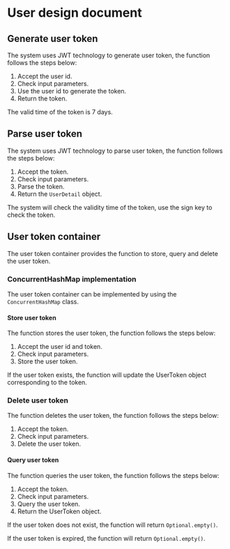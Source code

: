 # User design document

## Generate user token

The system uses JWT technology to generate user token, the function follows the steps below:

1. Accept the user id.
2. Check input parameters.
3. Use the user id to generate the token.
4. Return the token.

The valid time of the token is 7 days.

## Parse user token

The system uses JWT technology to parse user token, the function follows the steps below:

1. Accept the token.
2. Check input parameters.
3. Parse the token.
4. Return the `UserDetail` object.

The system will check the validity time of the token, use the sign key to check the token.

## User token container

The user token container provides the function to store, query and delete the user token.

### ConcurrentHashMap implementation

The user token container can be implemented by using the `ConcurrentHashMap` class.

#### Store user token

The function stores the user token, the function follows the steps below:

1. Accept the user id and token.
2. Check input parameters.
3. Store the user token.

If the user token exists, the function will update the UserToken object corresponding to the token.

### Delete user token

The function deletes the user token, the function follows the steps below:

1. Accept the token.
2. Check input parameters.
3. Delete the user token.

#### Query user token

The function queries the user token, the function follows the steps below:

1. Accept the token.
2. Check input parameters.
3. Query the user token.
4. Return the UserToken object.

If the user token does not exist, the function will return `Optional.empty()`.

If the user token is expired, the function will return `Optional.empty()`.